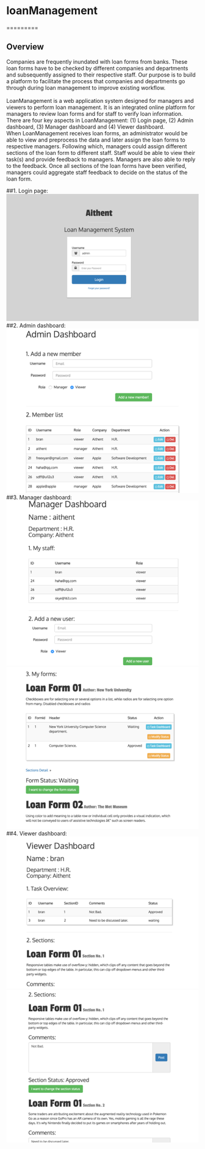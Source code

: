 # loanManagement
=========

Overview
----------
Companies are frequently inundated with loan forms from banks. These loan forms have to be checked by different companies and departments and subsequently assigned to their respective staff. Our purpose is to build a platform to facilitate the process that companies and departments go through during loan management to improve existing workflow.</br> </br>
LoanManagement is a web application system designed for managers and viewers to perform loan management. It is  an integrated online platform for managers to review loan forms and for staff to verify loan information. There are four key aspects in LoanManagement: (1) Login page, (2) Admin dashboard, (3) Manager dashboard and (4) Viewer dashboard. </br> When LoanManagement receives loan forms, an administrator would be able to view and preprocess the data and later assign the loan forms to respective managers. Following which, managers could assign different sections of the loan form to different staff. Staff would be able to view their task(s) and provide feedback to managers. Managers are also able to reply to the feedback. Once all sections of the loan forms have been verified, managers could aggregate staff feedback to decide on the status of the loan form.

##1. Login page:
![image](https://github.com/Xieyan/loanManagement/blob/master/screenshots/LoginPage.png) 
##2. Admin dashboard:
![image](https://github.com/Xieyan/loanManagement/blob/master/screenshots/adminDashboard.png)
##3. Manager dashboard:
![image](https://github.com/Xieyan/loanManagement/blob/master/screenshots/managerDashboard1.png)
![image](https://github.com/Xieyan/loanManagement/blob/master/screenshots/managerDashboard2.png)
##4. Viewer dashboard:
![image](https://github.com/Xieyan/loanManagement/blob/master/screenshots/viewerDashboard1.png)
![image](https://github.com/Xieyan/loanManagement/blob/master/screenshots/viewerDashboard2.png)


